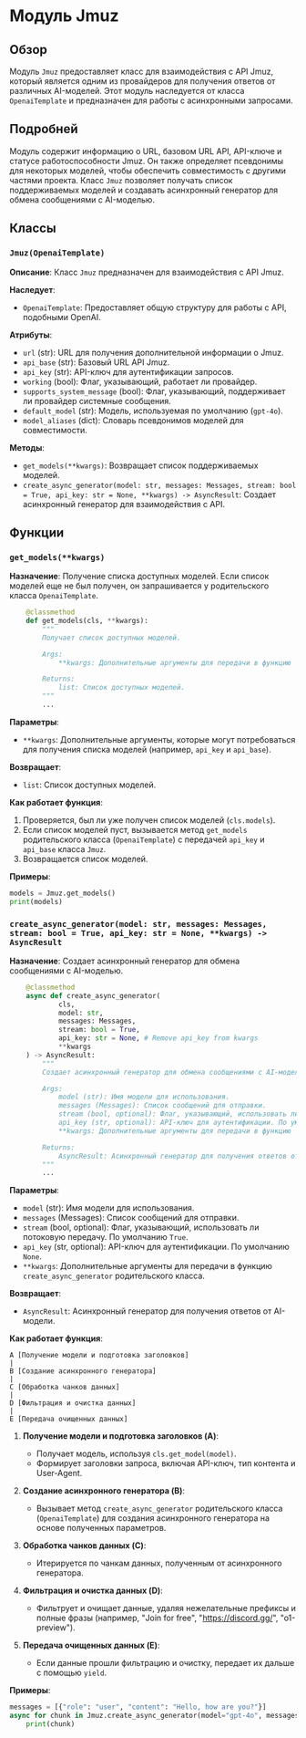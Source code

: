 # Модуль Jmuz

## Обзор

Модуль `Jmuz` предоставляет класс для взаимодействия с API Jmuz, который является одним из провайдеров для получения ответов от различных AI-моделей. Этот модуль наследуется от класса `OpenaiTemplate` и предназначен для работы с асинхронными запросами.

## Подробней

Модуль содержит информацию о URL, базовом URL API, API-ключе и статусе работоспособности Jmuz. Он также определяет псевдонимы для некоторых моделей, чтобы обеспечить совместимость с другими частями проекта. Класс `Jmuz` позволяет получать список поддерживаемых моделей и создавать асинхронный генератор для обмена сообщениями с AI-моделью.

## Классы

### `Jmuz(OpenaiTemplate)`

**Описание**: Класс `Jmuz` предназначен для взаимодействия с API Jmuz.

**Наследует**:
- `OpenaiTemplate`: Предоставляет общую структуру для работы с API, подобными OpenAI.

**Атрибуты**:
- `url` (str): URL для получения дополнительной информации о Jmuz.
- `api_base` (str): Базовый URL API Jmuz.
- `api_key` (str): API-ключ для аутентификации запросов.
- `working` (bool): Флаг, указывающий, работает ли провайдер.
- `supports_system_message` (bool): Флаг, указывающий, поддерживает ли провайдер системные сообщения.
- `default_model` (str): Модель, используемая по умолчанию (`gpt-4o`).
- `model_aliases` (dict): Словарь псевдонимов моделей для совместимости.

**Методы**:
- `get_models(**kwargs)`: Возвращает список поддерживаемых моделей.
- `create_async_generator(model: str, messages: Messages, stream: bool = True, api_key: str = None, **kwargs) -> AsyncResult`: Создает асинхронный генератор для взаимодействия с API.

## Функции

### `get_models(**kwargs)`

**Назначение**: Получение списка доступных моделей. Если список моделей еще не был получен, он запрашивается у родительского класса `OpenaiTemplate`.

```python
    @classmethod
    def get_models(cls, **kwargs):
        """
        Получает список доступных моделей.

        Args:
            **kwargs: Дополнительные аргументы для передачи в функцию `get_models` родительского класса.

        Returns:
            list: Список доступных моделей.
        """
        ...
```

**Параметры**:
- `**kwargs`: Дополнительные аргументы, которые могут потребоваться для получения списка моделей (например, `api_key` и `api_base`).

**Возвращает**:
- `list`: Список доступных моделей.

**Как работает функция**:
1. Проверяется, был ли уже получен список моделей (`cls.models`).
2. Если список моделей пуст, вызывается метод `get_models` родительского класса (`OpenaiTemplate`) с передачей `api_key` и `api_base` класса `Jmuz`.
3. Возвращается список моделей.

**Примеры**:

```python
models = Jmuz.get_models()
print(models)
```

### `create_async_generator(model: str, messages: Messages, stream: bool = True, api_key: str = None, **kwargs) -> AsyncResult`

**Назначение**: Создает асинхронный генератор для обмена сообщениями с AI-моделью.

```python
    @classmethod
    async def create_async_generator(
            cls,
            model: str,
            messages: Messages,
            stream: bool = True,
            api_key: str = None, # Remove api_key from kwargs
            **kwargs
    ) -> AsyncResult:
        """
        Создает асинхронный генератор для обмена сообщениями с AI-моделью.

        Args:
            model (str): Имя модели для использования.
            messages (Messages): Список сообщений для отправки.
            stream (bool, optional): Флаг, указывающий, использовать ли потоковую передачу. По умолчанию `True`.
            api_key (str, optional): API-ключ для аутентификации. По умолчанию `None`.
            **kwargs: Дополнительные аргументы для передачи в функцию `create_async_generator` родительского класса.

        Returns:
            AsyncResult: Асинхронный генератор для получения ответов от AI-модели.
        """
        ...
```

**Параметры**:
- `model` (str): Имя модели для использования.
- `messages` (Messages): Список сообщений для отправки.
- `stream` (bool, optional): Флаг, указывающий, использовать ли потоковую передачу. По умолчанию `True`.
- `api_key` (str, optional): API-ключ для аутентификации. По умолчанию `None`.
- `**kwargs`: Дополнительные аргументы для передачи в функцию `create_async_generator` родительского класса.

**Возвращает**:
- `AsyncResult`: Асинхронный генератор для получения ответов от AI-модели.

**Как работает функция**:

```
A [Получение модели и подготовка заголовков]
|
B [Создание асинхронного генератора]
|
C [Обработка чанков данных]
|
D [Фильтрация и очистка данных]
|
E [Передача очищенных данных]
```

1.  **Получение модели и подготовка заголовков (A)**:
    *   Получает модель, используя `cls.get_model(model)`.
    *   Формирует заголовки запроса, включая API-ключ, тип контента и User-Agent.

2.  **Создание асинхронного генератора (B)**:
    *   Вызывает метод `create_async_generator` родительского класса (`OpenaiTemplate`) для создания асинхронного генератора на основе полученных параметров.

3.  **Обработка чанков данных (C)**:
    *   Итерируется по чанкам данных, полученным от асинхронного генератора.

4.  **Фильтрация и очистка данных (D)**:
    *   Фильтрует и очищает данные, удаляя нежелательные префиксы и полные фразы (например, "Join for free", "https://discord.gg/", "o1-preview").

5.  **Передача очищенных данных (E)**:
    *   Если данные прошли фильтрацию и очистку, передает их дальше с помощью `yield`.

**Примеры**:

```python
messages = [{"role": "user", "content": "Hello, how are you?"}]
async for chunk in Jmuz.create_async_generator(model="gpt-4o", messages=messages):
    print(chunk)
```